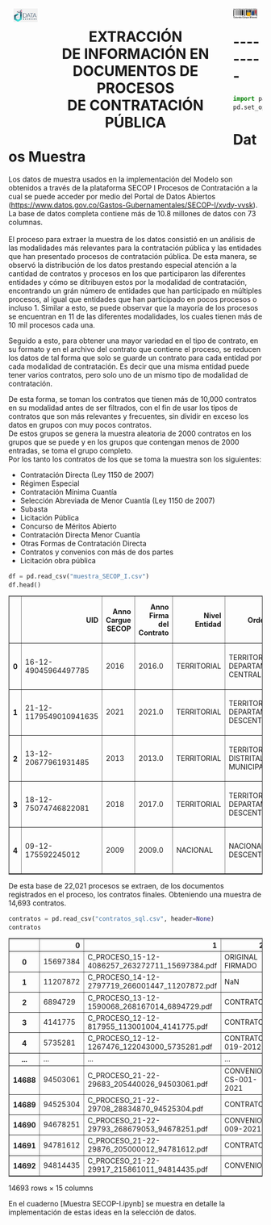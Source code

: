 <div style="  padding: 10px;text-align: center;" class='row'>
<div style="float:left;width: 10%;" class='column'><a href="https://datos.gov.co/"><img alt="Logo DataSandbox"  src="https://github.com/DataSandbox/Plantilla-Publicacion-Resultados/raw/main/App/logdat.JPG" style="width: 100px;"></a></div>
    <div style="float:left;width: 80%;" class='column'>
        <h1>EXTRACCIÓN DE INFORMACIÓN EN DOCUMENTOS DE PROCESOS DE CONTRATACIÓN PÚBLICA
        </h1> 
    </div>
 <div style="float:left;width: 10%;" class='column'><a href="https://www.colombiacompra.gov.co/" target="_blank"><img class="float-right" src="https://raw.githubusercontent.com/ANCP-CCE-Analitica/datasandbox-extraccion/main/logo_ancp_cce_web.png" style="width: 200px;"></a></div>
    </div>

# ---------
```python
import pandas as pd
pd.set_option("display.max_columns", None)
```

# Datos Muestra <a class="anchor" id="p1"></a>

Los datos de muestra usados en  la implementación del Modelo son obtenidos a través de la plataforma SECOP I Procesos de Contratación a la cual se puede acceder por medio del Portal de Datos Abiertos (<a href="https://www.datos.gov.co/Gastos-Gubernamentales/SECOP-I/xvdy-vvsk">https://www.datos.gov.co/Gastos-Gubernamentales/SECOP-I/xvdy-vvsk</a>). La base de datos completa contiene más de 10.8 millones de datos con 73 columnas.<br><br>
El proceso para extraer la muestra de los datos consistió en un análisis de las modalidades más relevantes para la contratación pública y las entidades que han presentado procesos de contratación pública. De esta manera, se observó la distribución de los datos prestando especial atención a la cantidad de contratos y procesos en los que participaron las diferentes entidades y cómo se ditribuyen estos por la modalidad de contratación, encontrando un grán número de entidades que han participado en múltiples procesos, al igual que entidades que han participado en pocos procesos o incluso 1. Similar a esto, se puede observar que la mayoría de los procesos se encuentran en 11 de las diferentes modalidades, los cuales tienen más de 10 mil procesos cada una.

Seguido a esto, para obtener una mayor variedad en el tipo de contrato, en su formato y en el archivo del contrato que contiene el proceso, se reducen los datos de tal forma que solo se guarde un contrato para cada entidad por cada modalidad de contratación. Es decir que una misma entidad puede tener varios contratos, pero solo uno de un mismo tipo de modalidad de contratación.

De esta forma, se toman los contratos que tienen más de 10,000 contratos en su modalidad antes de ser filtrados, con el fin de usar los tipos de contratos que son más relevantes y frecuentes, sin dividir en exceso los datos en grupos con muy pocos contratos.<br>
De estos grupos se genera la muestra aleatoria de 2000 contratos en los grupos que se puede y en los grupos que contengan menos de 2000 entradas, se toma el grupo completo.<br>
Por los tanto los contratos de los que se toma la muestra son los siguientes:<br>
<ul>
    <li>Contratación Directa (Ley 1150 de 2007)</li>
    <li>Régimen Especial</li>
    <li>Contratación Mínima Cuantía</li>
    <li>Selección Abreviada de Menor Cuantía (Ley 1150 de 2007)</li>
    <li>Subasta</li>
    <li>Licitación Pública</li>
    <li>Concurso de Méritos Abierto</li>
    <li>Contratación Directa Menor Cuantía</li>
    <li>Otras Formas de Contratación Directa</li>
    <li>Contratos y convenios con más de dos partes</li>
    <li>Licitación obra pública</li>
</ul>


```python
df = pd.read_csv("muestra_SECOP_I.csv")
df.head()
```




<div>
<style scoped>
    .dataframe tbody tr th:only-of-type {
        vertical-align: middle;
    }

    .dataframe tbody tr th {
        vertical-align: top;
    }

    .dataframe thead th {
        text-align: right;
    }
</style>
<table border="1" class="dataframe">
  <thead>
    <tr style="text-align: right;">
      <th></th>
      <th>UID</th>
      <th>Anno Cargue SECOP</th>
      <th>Anno Firma del Contrato</th>
      <th>Nivel Entidad</th>
      <th>Orden Entidad</th>
      <th>Nombre de la Entidad</th>
      <th>NIT de la Entidad</th>
      <th>Código de la Entidad</th>
      <th>ID Tipo de Proceso</th>
      <th>Tipo de Proceso</th>
      <th>Estado del Proceso</th>
      <th>Causal de Otras Formas de Contratacion Directa</th>
      <th>ID Regimen de Contratacion</th>
      <th>Regimen de Contratacion</th>
      <th>ID Objeto a Contratar</th>
      <th>Objeto a Contratar</th>
      <th>Detalle del Objeto a Contratar</th>
      <th>Tipo de Contrato</th>
      <th>Municipio Obtencion</th>
      <th>Municipio Entrega</th>
      <th>Municipios Ejecucion</th>
      <th>Fecha de Cargue en el SECOP</th>
      <th>Numero de Constancia</th>
      <th>Numero de Proceso</th>
      <th>Numero del Contrato</th>
      <th>Cuantia Proceso</th>
      <th>ID Grupo</th>
      <th>Nombre Grupo</th>
      <th>ID Familia</th>
      <th>Nombre Familia</th>
      <th>ID Clase</th>
      <th>Nombre Clase</th>
      <th>ID Ajudicacion</th>
      <th>Tipo Identifi del Contratista</th>
      <th>Identificacion del Contratista</th>
      <th>Nom Raz Social Contratista</th>
      <th>Dpto y Muni Contratista</th>
      <th>Tipo Doc Representante Legal</th>
      <th>Identific del Represen Legal</th>
      <th>Nombre del Represen Legal</th>
      <th>Fecha de Firma del Contrato</th>
      <th>Fecha Ini Ejec Contrato</th>
      <th>Plazo de Ejec del Contrato</th>
      <th>Rango de Ejec del Contrato</th>
      <th>Tiempo Adiciones en Dias</th>
      <th>Tiempo Adiciones en Meses</th>
      <th>Fecha Fin Ejec Contrato</th>
      <th>Compromiso Presupuestal</th>
      <th>Cuantia Contrato</th>
      <th>Valor Total de Adiciones</th>
      <th>Valor Contrato con Adiciones</th>
      <th>Objeto del Contrato a la Firma</th>
      <th>ID Origen de los Recursos</th>
      <th>Origen de los Recursos</th>
      <th>Codigo BPIN</th>
      <th>Proponentes Seleccionados</th>
      <th>Calificacion Definitiva</th>
      <th>ID Sub Unidad Ejecutora</th>
      <th>Nombre Sub Unidad Ejecutora</th>
      <th>Ruta Proceso en SECOP I</th>
      <th>Moneda</th>
      <th>EsPostConflicto</th>
      <th>Marcacion Adiciones</th>
      <th>Posicion Rubro</th>
      <th>Nombre Rubro</th>
      <th>Valor Rubro</th>
      <th>Sexo RepLegal Entidad</th>
      <th>Pilar Acuerdo Paz</th>
      <th>Punto Acuerdo Paz</th>
      <th>Municipio Entidad</th>
      <th>Departamento Entidad</th>
      <th>Ultima Actualizacion</th>
      <th>Fecha Liquidacion</th>
      <th>Codigo_contrato</th>
    </tr>
  </thead>
  <tbody>
    <tr>
      <th>0</th>
      <td>16-12-49045964497785</td>
      <td>2016</td>
      <td>2016.0</td>
      <td>TERRITORIAL</td>
      <td>TERRITORIAL DEPARTAMENTAL CENTRALIZADO</td>
      <td>HUILA   INSTITUCIÓN EDUCATIVA NICOLAS GARCÍA B...</td>
      <td>891103249</td>
      <td>241799018</td>
      <td>12</td>
      <td>Contratación Directa (Ley 1150 de 2007)</td>
      <td>Liquidado</td>
      <td>Contratos para el Desarrollo de Actividades Ci...</td>
      <td>12</td>
      <td>Contratación Directa (Ley 1150 de 2007)</td>
      <td>81000000</td>
      <td>Servicios Basados en Ingeniería, Investigación...</td>
      <td>Contrato de arreglo congelación  e instalación...</td>
      <td>Prestación de Servicios</td>
      <td>Tello</td>
      <td>Tello</td>
      <td>Tello, Huila</td>
      <td>2016-03-21</td>
      <td>16-12-4904596</td>
      <td>005</td>
      <td>001</td>
      <td>2,850,000</td>
      <td>F</td>
      <td>[F] Servicios</td>
      <td>8116</td>
      <td>Entrega de servicios de tecnología de información</td>
      <td>811618</td>
      <td>Servicios de alquiler o arrendamiento de equip...</td>
      <td>4497785</td>
      <td>Cédula de Ciudadanía</td>
      <td>1075267858</td>
      <td>CM SOLUCIONES EFICACES  YO CRISTHIAN CAMILO ME...</td>
      <td>Huila</td>
      <td>Cédula de Ciudadanía</td>
      <td>1075267858</td>
      <td>CRISTHIAN CAMILO MEDINA PERDOMO</td>
      <td>2016-03-04</td>
      <td>2016-03-01</td>
      <td>10</td>
      <td>D</td>
      <td>0</td>
      <td>0</td>
      <td>2016-03-11 00:00:00</td>
      <td>Sn Definir</td>
      <td>2,850,000</td>
      <td>0</td>
      <td>2,850,000</td>
      <td>Contrato de arreglo congelación e instalación ...</td>
      <td>1</td>
      <td>Recursos propios</td>
      <td>0</td>
      <td>No Definido</td>
      <td>No Definido</td>
      <td>0</td>
      <td>No Definido</td>
      <td>https://www.contratos.gov.co/consultas/detalle...</td>
      <td>No Definido</td>
      <td>No</td>
      <td>0</td>
      <td>No Definido</td>
      <td>No Definido</td>
      <td>0</td>
      <td>N</td>
      <td>No Definido</td>
      <td>No Definido</td>
      <td>Tello</td>
      <td>Huila</td>
      <td>2016-03-21</td>
      <td>2016-03-10</td>
      <td>'16-12-4904596'</td>
    </tr>
    <tr>
      <th>1</th>
      <td>21-12-1179549010941635</td>
      <td>2021</td>
      <td>2021.0</td>
      <td>TERRITORIAL</td>
      <td>TERRITORIAL DEPARTAMENTAL DESCENTRALIZADO</td>
      <td>CAUCA  INSTITUTO MUNICIPAL DE DEPORTE Y RECREA...</td>
      <td>900589580</td>
      <td>21930017</td>
      <td>12</td>
      <td>Contratación Directa (Ley 1150 de 2007)</td>
      <td>Celebrado</td>
      <td>Prestación de Servicios Profesionales y de Apo...</td>
      <td>12</td>
      <td>Contratación Directa (Ley 1150 de 2007)</td>
      <td>80000000</td>
      <td>Servicios de Gestion, Servicios Profesionales ...</td>
      <td>PRESTAR SERVICIOS DE APOYO A LA GESTIÓN PARA R...</td>
      <td>Prestación de Servicios</td>
      <td>Guachené</td>
      <td>No Definido</td>
      <td>Guachené, Cauca</td>
      <td>2021-03-16</td>
      <td>21-12-11795490</td>
      <td>CPS N 19</td>
      <td>CPS N192021</td>
      <td>3,000,000</td>
      <td>F</td>
      <td>[F] Servicios</td>
      <td>8011</td>
      <td>Servicios de recursos humanos</td>
      <td>801116</td>
      <td>Servicios de personal temporal</td>
      <td>10941635</td>
      <td>Cédula de Ciudadanía</td>
      <td>4655229</td>
      <td>ZAMIR DIAZ GONZALEZ</td>
      <td>Cauca</td>
      <td>Cédula de Ciudadanía</td>
      <td>4655229</td>
      <td>ZAMIR DIAZ GONZALEZ</td>
      <td>2021-03-01</td>
      <td>2021-03-01</td>
      <td>90</td>
      <td>D</td>
      <td>0</td>
      <td>0</td>
      <td>2021-05-30 00:00:00</td>
      <td>Sn Definir</td>
      <td>3,300,000</td>
      <td>0</td>
      <td>3,300,000</td>
      <td>PRESTAR SERVICIOS DE APOYO A LA GESTIÓN PARA R...</td>
      <td>8</td>
      <td>Recursos Propios (Alcaldías, Gobernaciones y R...</td>
      <td>2020193000005</td>
      <td>No Definido</td>
      <td>No Definido</td>
      <td>0</td>
      <td>No Definido</td>
      <td>https://www.contratos.gov.co/consultas/detalle...</td>
      <td>Peso Colombiano</td>
      <td>No</td>
      <td>0</td>
      <td>No Definido</td>
      <td>No Definido</td>
      <td>0</td>
      <td>2</td>
      <td>No Definido</td>
      <td>No Definido</td>
      <td>Guachené</td>
      <td>Cauca</td>
      <td>2021-03-16</td>
      <td>NaN</td>
      <td>'21-12-11795490'</td>
    </tr>
    <tr>
      <th>2</th>
      <td>13-12-20677961931485</td>
      <td>2013</td>
      <td>2013.0</td>
      <td>TERRITORIAL</td>
      <td>TERRITORIAL DISTRITAL MUNICIPAL NIVEL 6</td>
      <td>VALLE DEL CAUCA  ALCALDÍA MUNICIPIO DE EL CAIRO</td>
      <td>800100515- 2</td>
      <td>276246011</td>
      <td>12</td>
      <td>Contratación Directa (Ley 1150 de 2007)</td>
      <td>Liquidado</td>
      <td>Prestación de Servicios Profesionales y de Apo...</td>
      <td>12</td>
      <td>Contratación Directa (Ley 1150 de 2007)</td>
      <td>91000000</td>
      <td>Servicios Personales y Domésticos</td>
      <td>PRESTAR SERVICIOS PERSONALES DE APOYO A LA GES...</td>
      <td>Prestación de Servicios</td>
      <td>No Definido</td>
      <td>No Definido</td>
      <td>El Cairo, Valle del Cauca</td>
      <td>2013-11-07</td>
      <td>13-12-2067796</td>
      <td>CDMEC089</td>
      <td>4000140892013</td>
      <td>3,872,000</td>
      <td>F</td>
      <td>[F] Servicios</td>
      <td>N/D</td>
      <td>No Definido</td>
      <td>N/D</td>
      <td>No Definido</td>
      <td>1931485</td>
      <td>Nit de Persona Natural</td>
      <td>61465104</td>
      <td>GREGORIO ANTONIO ROA ALARCONFULL MOTOS</td>
      <td>Valle del Cauca</td>
      <td>Cédula de Ciudadanía</td>
      <td>6146510</td>
      <td>GREGORIO ANTONIO ROA ALARCONFULL MOTOS</td>
      <td>2013-09-30</td>
      <td>2013-09-30</td>
      <td>20</td>
      <td>D</td>
      <td>0</td>
      <td>0</td>
      <td>2013-10-20 00:00:00</td>
      <td>Sn Definir</td>
      <td>3,872,000</td>
      <td>0</td>
      <td>3,872,000</td>
      <td>PRESTAR SERVICIOS PERSONALES DE APOYO A LA GES...</td>
      <td>0</td>
      <td>No Definido</td>
      <td>No Definido</td>
      <td>No Definido</td>
      <td>No Definido</td>
      <td>0</td>
      <td>No Definido</td>
      <td>https://www.contratos.gov.co/consultas/detalle...</td>
      <td>No Definido</td>
      <td>No</td>
      <td>0</td>
      <td>No Definido</td>
      <td>No Definido</td>
      <td>0</td>
      <td>N</td>
      <td>No Definido</td>
      <td>No Definido</td>
      <td>El Cairo</td>
      <td>Valle del Cauca</td>
      <td>2013-11-07</td>
      <td>2013-10-20</td>
      <td>'13-12-2067796'</td>
    </tr>
    <tr>
      <th>3</th>
      <td>18-12-75074746822081</td>
      <td>2018</td>
      <td>2017.0</td>
      <td>TERRITORIAL</td>
      <td>TERRITORIAL DEPARTAMENTAL DESCENTRALIZADO</td>
      <td>ANTIOQUIA  INSTITUCIÓN EDUCATIVA HORACIO MUÑOZ...</td>
      <td>811019157</td>
      <td>205001153</td>
      <td>12</td>
      <td>Contratación Directa (Ley 1150 de 2007)</td>
      <td>Celebrado</td>
      <td>Prestación de Servicios Profesionales y de Apo...</td>
      <td>12</td>
      <td>Contratación Directa (Ley 1150 de 2007)</td>
      <td>72000000</td>
      <td>Servicios de Edificación, Construcción de Inst...</td>
      <td>MANTENIMIENTO LOCATIVO A TODO COSTO</td>
      <td>Prestación de Servicios</td>
      <td>No Definido</td>
      <td>No Definido</td>
      <td>Medellín, Antioquia</td>
      <td>2018-01-10</td>
      <td>18-12-7507474</td>
      <td>122017</td>
      <td>122017</td>
      <td>1,800,000</td>
      <td>F</td>
      <td>[F] Servicios</td>
      <td>7210</td>
      <td>Servicios de mantenimiento y reparaciones de c...</td>
      <td>721033</td>
      <td>Servicios de mantenimiento y reparación de inf...</td>
      <td>6822081</td>
      <td>Nit de Persona Natural</td>
      <td>70116644</td>
      <td>LUIS HORACIO DE JESUS ARBOLEDA ALVAREZ</td>
      <td>Antioquia</td>
      <td>Nit de Persona Natural</td>
      <td>70116644</td>
      <td>LUIS HORACIO DE JESUS ARBOLEDA ALVAREZ</td>
      <td>2017-08-17</td>
      <td>2017-08-17</td>
      <td>14</td>
      <td>D</td>
      <td>0</td>
      <td>0</td>
      <td>2017-08-31 00:00:00</td>
      <td>Sn Definir</td>
      <td>1,800,000</td>
      <td>0</td>
      <td>1,800,000</td>
      <td>MANTENIMIENTO LOCATIVO A TODO COSTO</td>
      <td>0</td>
      <td>No Definido</td>
      <td>No Definido</td>
      <td>No Definido</td>
      <td>No Definido</td>
      <td>0</td>
      <td>No Definido</td>
      <td>https://www.contratos.gov.co/consultas/detalle...</td>
      <td>Peso Colombiano</td>
      <td>No</td>
      <td>0</td>
      <td>No Definido</td>
      <td>No Definido</td>
      <td>0</td>
      <td>N</td>
      <td>No Definido</td>
      <td>No Definido</td>
      <td>Medellín</td>
      <td>Antioquia</td>
      <td>2018-01-10</td>
      <td>NaN</td>
      <td>'18-12-7507474'</td>
    </tr>
    <tr>
      <th>4</th>
      <td>09-12-175592245012</td>
      <td>2009</td>
      <td>2009.0</td>
      <td>NACIONAL</td>
      <td>NACIONAL DESCENTRALIZADO</td>
      <td>ONAC  ORGANISMO NACIONAL DE ACREDITACIÓN DECOL...</td>
      <td>900190680</td>
      <td>101092298</td>
      <td>12</td>
      <td>Contratación Directa (Ley 1150 de 2007)</td>
      <td>Celebrado</td>
      <td>No Definido</td>
      <td>12</td>
      <td>Contratación Directa (Ley 1150 de 2007)</td>
      <td>80000000</td>
      <td>Servicios de Gestion, Servicios Profesionales ...</td>
      <td>PRESTACION DE SERVICIOS DE EVALUACION DE ORGAN...</td>
      <td>Prestación de Servicios</td>
      <td>No Definido</td>
      <td>No Definido</td>
      <td>Barranquilla, Atlántico</td>
      <td>2009-03-16</td>
      <td>09-12-175592</td>
      <td>030</td>
      <td>030</td>
      <td>24,000,000</td>
      <td>F</td>
      <td>[F] Servicios</td>
      <td>N/D</td>
      <td>No Definido</td>
      <td>N/D</td>
      <td>No Definido</td>
      <td>245012</td>
      <td>Cédula de Ciudadanía</td>
      <td>9131523</td>
      <td>ALVARO JOSE VILLALOBOS COMAS</td>
      <td>Atlántico</td>
      <td>Cédula de Ciudadanía</td>
      <td>9131523</td>
      <td>ALVARO JOSE VILLALOBOS COMAS</td>
      <td>2009-03-13</td>
      <td>2009-03-13</td>
      <td>6</td>
      <td>M</td>
      <td>0</td>
      <td>0</td>
      <td>2009-09-13 00:00:00</td>
      <td>Sn Definir</td>
      <td>24,000,000</td>
      <td>0</td>
      <td>24,000,000</td>
      <td>PRESTACION DE SERVICIOS DE EVALUACION A ORGANI...</td>
      <td>0</td>
      <td>No Definido</td>
      <td>No Definido</td>
      <td>No Definido</td>
      <td>No Definido</td>
      <td>0</td>
      <td>No Definido</td>
      <td>https://www.contratos.gov.co/consultas/detalle...</td>
      <td>No Definido</td>
      <td>No</td>
      <td>0</td>
      <td>No Definido</td>
      <td>No Definido</td>
      <td>0</td>
      <td>N</td>
      <td>No Definido</td>
      <td>No Definido</td>
      <td>Bogotá D.C.</td>
      <td>Bogotá D.C.</td>
      <td>2009-03-16</td>
      <td>NaN</td>
      <td>'09-12-175592'</td>
    </tr>
  </tbody>
</table>
</div>



De esta base de 22,021 procesos se extraen, de los documentos registrados en el proceso, los contratos finales. Obteniendo una muestra de 14,693 contratos.


```python
contratos = pd.read_csv("contratos_sql.csv", header=None)
contratos
```




<div>
<style scoped>
    .dataframe tbody tr th:only-of-type {
        vertical-align: middle;
    }

    .dataframe tbody tr th {
        vertical-align: top;
    }

    .dataframe thead th {
        text-align: right;
    }
</style>
<table border="1" class="dataframe">
  <thead>
    <tr style="text-align: right;">
      <th></th>
      <th>0</th>
      <th>1</th>
      <th>2</th>
      <th>3</th>
      <th>4</th>
      <th>5</th>
      <th>6</th>
      <th>7</th>
      <th>8</th>
      <th>9</th>
      <th>10</th>
      <th>11</th>
      <th>12</th>
      <th>13</th>
      <th>14</th>
    </tr>
  </thead>
  <tbody>
    <tr>
      <th>0</th>
      <td>15697384</td>
      <td>C_PROCESO_15-12-4086257_263272711_15697384.pdf</td>
      <td>ORIGINAL FIRMADO</td>
      <td>.pdf</td>
      <td>181543</td>
      <td>ORIGINAL FIRMADO</td>
      <td>1</td>
      <td>2015-07-30</td>
      <td>2015-07-30</td>
      <td>263272711</td>
      <td>15-12-4086257</td>
      <td>3796402</td>
      <td>-1</td>
      <td>13</td>
      <td>cloud/cloud2/2015/C/263272711/15-12-4086257/C_...</td>
    </tr>
    <tr>
      <th>1</th>
      <td>11207872</td>
      <td>C_PROCESO_14-12-2797719_266001447_11207872.pdf</td>
      <td>NaN</td>
      <td>.pdf</td>
      <td>3040758</td>
      <td>NaN</td>
      <td>1</td>
      <td>2014-07-29</td>
      <td>2014-07-29</td>
      <td>266001447</td>
      <td>14-12-2797719</td>
      <td>2618949</td>
      <td>-1</td>
      <td>13</td>
      <td>cloud/cloud2/2014/C/266001447/14-12-2797719/C_...</td>
    </tr>
    <tr>
      <th>2</th>
      <td>6894729</td>
      <td>C_PROCESO_13-12-1590068_268167014_6894729.pdf</td>
      <td>CONTRATO</td>
      <td>.pdf</td>
      <td>206749</td>
      <td>CONTRATO</td>
      <td>1</td>
      <td>2013-04-10</td>
      <td>2013-04-10</td>
      <td>268167014</td>
      <td>13-12-1590068</td>
      <td>1491123</td>
      <td>-1</td>
      <td>13</td>
      <td>historico/I/2013/C/268167014/13-12-1590068/C_P...</td>
    </tr>
    <tr>
      <th>3</th>
      <td>4141775</td>
      <td>C_PROCESO_12-12-817955_113001004_4141775.pdf</td>
      <td>CONTRATO</td>
      <td>.pdf</td>
      <td>3248128</td>
      <td>CONTRATO</td>
      <td>1</td>
      <td>2012-02-29</td>
      <td>2012-02-29</td>
      <td>113001004</td>
      <td>12-12-817955</td>
      <td>790040</td>
      <td>-1</td>
      <td>13</td>
      <td>historico/E/product/10.1.2/OracleAS_1/infra/Ap...</td>
    </tr>
    <tr>
      <th>4</th>
      <td>5735281</td>
      <td>C_PROCESO_12-12-1267476_122043000_5735281.pdf</td>
      <td>CONTRATO 019-2012</td>
      <td>.pdf</td>
      <td>167937</td>
      <td>CONTRATO 019-2012</td>
      <td>1</td>
      <td>2012-11-16</td>
      <td>2012-11-16</td>
      <td>122043000</td>
      <td>12-12-1267476</td>
      <td>1185521</td>
      <td>-1</td>
      <td>13</td>
      <td>historico/G/2012/C/122043000/12-12-1267476/C_P...</td>
    </tr>
    <tr>
      <th>...</th>
      <td>...</td>
      <td>...</td>
      <td>...</td>
      <td>...</td>
      <td>...</td>
      <td>...</td>
      <td>...</td>
      <td>...</td>
      <td>...</td>
      <td>...</td>
      <td>...</td>
      <td>...</td>
      <td>...</td>
      <td>...</td>
      <td>...</td>
    </tr>
    <tr>
      <th>14688</th>
      <td>94503061</td>
      <td>C_PROCESO_21-22-29683_205440026_94503061.pdf</td>
      <td>CONVENIO CS-001-2021</td>
      <td>.pdf</td>
      <td>282310</td>
      <td>CONVENIO CS-001-2021</td>
      <td>1</td>
      <td>2021-10-01</td>
      <td>2021-10-01</td>
      <td>205440026</td>
      <td>21-22-29683</td>
      <td>11459941</td>
      <td>-1</td>
      <td>13</td>
      <td>2020/2020Q2/2021/C/205440026/21-22-29683/C_PRO...</td>
    </tr>
    <tr>
      <th>14689</th>
      <td>94525304</td>
      <td>C_PROCESO_21-22-29708_28834870_94525304.pdf</td>
      <td>CONTRATO</td>
      <td>.pdf</td>
      <td>199281</td>
      <td>CONTRATO</td>
      <td>3</td>
      <td>2021-10-01</td>
      <td>2021-10-04</td>
      <td>28834870</td>
      <td>21-22-29708</td>
      <td>11461374</td>
      <td>-1</td>
      <td>13</td>
      <td>2020/2020Q2/2021/C/28834870/21-22-29708/C_PROC...</td>
    </tr>
    <tr>
      <th>14690</th>
      <td>94678251</td>
      <td>C_PROCESO_21-22-29793_268679053_94678251.pdf</td>
      <td>CONVENIO 009-2021</td>
      <td>.pdf</td>
      <td>890423</td>
      <td>CONVENIO 009-2021</td>
      <td>1</td>
      <td>2021-10-05</td>
      <td>2021-10-05</td>
      <td>268679053</td>
      <td>21-22-29793</td>
      <td>11471525</td>
      <td>-1</td>
      <td>13</td>
      <td>2020/2020Q2/2021/C/268679053/21-22-29793/C_PRO...</td>
    </tr>
    <tr>
      <th>14691</th>
      <td>94781612</td>
      <td>C_PROCESO_21-22-29876_205000012_94781612.pdf</td>
      <td>CONTRATO</td>
      <td>.pdf</td>
      <td>4506535</td>
      <td>CONTRATO</td>
      <td>1</td>
      <td>2021-10-07</td>
      <td>2021-10-07</td>
      <td>205000012</td>
      <td>21-22-29876</td>
      <td>11479201</td>
      <td>-1</td>
      <td>13</td>
      <td>2020/2020Q2/2021/C/205000012/21-22-29876/C_PRO...</td>
    </tr>
    <tr>
      <th>14692</th>
      <td>94814435</td>
      <td>C_PROCESO_21-22-29917_215861011_94814435.pdf</td>
      <td>CONVENIO</td>
      <td>.pdf</td>
      <td>4850611</td>
      <td>CONVENIO</td>
      <td>1</td>
      <td>2021-10-08</td>
      <td>2021-10-08</td>
      <td>215861011</td>
      <td>21-22-29917</td>
      <td>11481286</td>
      <td>-1</td>
      <td>13</td>
      <td>2020/2020Q2/2021/C/215861011/21-22-29917/C_PRO...</td>
    </tr>
  </tbody>
</table>
<p>14693 rows × 15 columns</p>
</div>



En el cuaderno [Muestra SECOP-I.ipynb] se muestra en detalle la implementación de estas ideas en la selección de datos.
